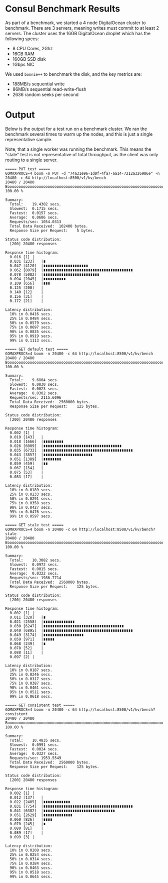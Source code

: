 # Consul Benchmark Results

As part of a benchmark, we started a 4 node DigitalOcean cluster to benchmark.
There are 3 servers, meaning writes must commit to at least 2 servers.
The cluster uses the 16GB DigitalOcean droplet which has the following specs:

 * 8 CPU Cores, 2Ghz
 * 16GB RAM
 * 160GB SSD disk
 * 1Gbps NIC

We used `bonnie++` to benchmark the disk, and the key metrics are:

 * 188MB/s sequential write
 * 86MB/s sequential read-write-flush
 * 2636 random seeks per second

# Output

Below is the output for a test run on a benchmark cluster. We ran the benchmark
several times to warm up the nodes, and this is just a single representative sample.

Note, that a single worker was running the benchmark. This means the "stale" test is
not representative of total throughput, as the client was only routing to a single server.

    ===== PUT test =====
    GOMAXPROCS=4 boom -m PUT -d "74a31e96-1d0f-4fa7-aa14-7212a326986e" -n 20480 -c 64 http://localhost:8500/v1/kv/bench
    20480 / 20480 Booooooooooooooooooooooooooooooooooooooooooooooooooooooooooooooooooooooooooooooooooooooooooooooooooooooooooooooooooooooooooooooooooo! 100.00 %

    Summary:
      Total:	19.4302 secs.
      Slowest:	0.1715 secs.
      Fastest:	0.0157 secs.
      Average:	0.0606 secs.
      Requests/sec:	1054.0313
      Total Data Received:	102400 bytes.
      Response Size per Request:	5 bytes.

    Status code distribution:
      [200]	20480 responses

    Response time histogram:
      0.016 [1]	|
      0.031 [233]	|∎
      0.047 [4120]	|∎∎∎∎∎∎∎∎∎∎∎∎∎∎∎∎∎∎∎∎
      0.062 [8079]	|∎∎∎∎∎∎∎∎∎∎∎∎∎∎∎∎∎∎∎∎∎∎∎∎∎∎∎∎∎∎∎∎∎∎∎∎∎∎∎∎
      0.078 [5082]	|∎∎∎∎∎∎∎∎∎∎∎∎∎∎∎∎∎∎∎∎∎∎∎∎∎
      0.094 [2045]	|∎∎∎∎∎∎∎∎∎∎
      0.109 [656]	|∎∎∎
      0.125 [200]	|
      0.140 [12]	|
      0.156 [31]	|
      0.172 [21]	|

    Latency distribution:
      10% in 0.0416 secs.
      25% in 0.0484 secs.
      50% in 0.0579 secs.
      75% in 0.0697 secs.
      90% in 0.0835 secs.
      95% in 0.0919 secs.
      99% in 0.1113 secs.

    ===== GET default test =====
    GOMAXPROCS=4 boom -n 20480 -c 64 http://localhost:8500/v1/kv/bench
    20480 / 20480 Booooooooooooooooooooooooooooooooooooooooooooooooooooooooooooooooooooooooooooooooooooooooooooooooooooooooooooooooooooooooooooooooooo! 100.00 %

    Summary:
      Total:	9.6804 secs.
      Slowest:	0.0830 secs.
      Fastest:	0.0023 secs.
      Average:	0.0302 secs.
      Requests/sec:	2115.6096
      Total Data Received:	2560000 bytes.
      Response Size per Request:	125 bytes.

    Status code distribution:
      [200]	20480 responses

    Response time histogram:
      0.002 [1]	|
      0.010 [143]	|
      0.018 [1666]	|∎∎∎∎∎∎∎∎∎
      0.026 [6009]	|∎∎∎∎∎∎∎∎∎∎∎∎∎∎∎∎∎∎∎∎∎∎∎∎∎∎∎∎∎∎∎∎∎∎∎
      0.035 [6732]	|∎∎∎∎∎∎∎∎∎∎∎∎∎∎∎∎∎∎∎∎∎∎∎∎∎∎∎∎∎∎∎∎∎∎∎∎∎∎∎∎
      0.043 [3857]	|∎∎∎∎∎∎∎∎∎∎∎∎∎∎∎∎∎∎∎∎∎∎
      0.051 [1389]	|∎∎∎∎∎∎∎∎
      0.059 [459]	|∎∎
      0.067 [154]	|
      0.075 [53]	|
      0.083 [17]	|

    Latency distribution:
      10% in 0.0189 secs.
      25% in 0.0233 secs.
      50% in 0.0291 secs.
      75% in 0.0358 secs.
      90% in 0.0427 secs.
      95% in 0.0476 secs.
      99% in 0.0597 secs.

    ===== GET stale test =====
    GOMAXPROCS=4 boom -n 20480 -c 64 http://localhost:8500/v1/kv/bench?stale
    20480 / 20480 Booooooooooooooooooooooooooooooooooooooooooooooooooooooooooooooooooooooooooooooooooooooooooooooooooooooooooooooooooooooooooooooooooo! 100.00 %

    Summary:
      Total:	10.3082 secs.
      Slowest:	0.0972 secs.
      Fastest:	0.0015 secs.
      Average:	0.0322 secs.
      Requests/sec:	1986.7714
      Total Data Received:	2560000 bytes.
      Response Size per Request:	125 bytes.

    Status code distribution:
      [200]	20480 responses

    Response time histogram:
      0.002 [1]	|
      0.011 [320]	|∎
      0.021 [2558]	|∎∎∎∎∎∎∎∎∎∎∎∎∎∎
      0.030 [6247]	|∎∎∎∎∎∎∎∎∎∎∎∎∎∎∎∎∎∎∎∎∎∎∎∎∎∎∎∎∎∎∎∎∎∎∎∎
      0.040 [6895]	|∎∎∎∎∎∎∎∎∎∎∎∎∎∎∎∎∎∎∎∎∎∎∎∎∎∎∎∎∎∎∎∎∎∎∎∎∎∎∎∎
      0.049 [3174]	|∎∎∎∎∎∎∎∎∎∎∎∎∎∎∎∎∎∎
      0.059 [971]	|∎∎∎∎∎
      0.068 [249]	|∎
      0.078 [52]	|
      0.088 [11]	|
      0.097 [2]	|

    Latency distribution:
      10% in 0.0187 secs.
      25% in 0.0246 secs.
      50% in 0.0317 secs.
      75% in 0.0387 secs.
      90% in 0.0461 secs.
      95% in 0.0511 secs.
      99% in 0.0618 secs.

    ===== GET consistent test =====
    GOMAXPROCS=4 boom -n 20480 -c 64 http://localhost:8500/v1/kv/bench?consistent
    20480 / 20480 Booooooooooooooooooooooooooooooooooooooooooooooooooooooooooooooooooooooooooooooooooooooooooooooooooooooooooooooooooooooooooooooooooo! 100.00 %

    Summary:
      Total:	10.4835 secs.
      Slowest:	0.0991 secs.
      Fastest:	0.0024 secs.
      Average:	0.0327 secs.
      Requests/sec:	1953.5549
      Total Data Received:	2560000 bytes.
      Response Size per Request:	125 bytes.

    Status code distribution:
      [200]	20480 responses

    Response time histogram:
      0.002 [1]	|
      0.012 [137]	|
      0.022 [2405]	|∎∎∎∎∎∎∎∎∎∎∎∎
      0.031 [7754]	|∎∎∎∎∎∎∎∎∎∎∎∎∎∎∎∎∎∎∎∎∎∎∎∎∎∎∎∎∎∎∎∎∎∎∎∎∎∎∎∎
      0.041 [6382]	|∎∎∎∎∎∎∎∎∎∎∎∎∎∎∎∎∎∎∎∎∎∎∎∎∎∎∎∎∎∎∎∎
      0.051 [2629]	|∎∎∎∎∎∎∎∎∎∎∎∎∎
      0.060 [826]	|∎∎∎∎
      0.070 [245]	|∎
      0.080 [81]	|
      0.089 [17]	|
      0.099 [3]	|

    Latency distribution:
      10% in 0.0208 secs.
      25% in 0.0254 secs.
      50% in 0.0314 secs.
      75% in 0.0384 secs.
      90% in 0.0463 secs.
      95% in 0.0518 secs.
      99% in 0.0645 secs.

